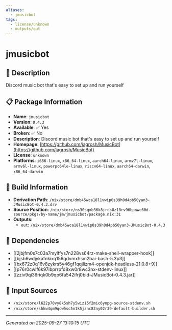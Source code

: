 ```yaml
---
aliases:
  - jmusicbot
tags:
  - license/unknown
  - outputs/out
---
```


# jmusicbot

## 📝 Description

Discord music bot that's easy to set up and run yourself

## 📋 Package Information

- **Name**: `jmusicbot`
- **Version**: `0.4.3`
- **Available**: ✅ Yes
- **Broken**: ✅ No
- **Description**: Discord music bot that's easy to set up and run yourself
- **Homepage**: [https://github.com/jagrosh/MusicBot](https://github.com/jagrosh/MusicBot)
- **License**: `unknown`
- **Platforms**: `i686-linux`, `x86_64-linux`, `aarch64-linux`, `armv7l-linux`, `armv6l-linux`, `powerpc64le-linux`, `riscv64-linux`, `aarch64-darwin`, `x86_64-darwin`

## 🔧 Build Information

- **Derivation Path**: `/nix/store/dmb45wca18l1vwip0s39h0d4pb50yan3-JMusicBot-0.4.3.drv`
- **Source Position**: `/nix/store/ns30sqxb36k8jrds8z18rv96bpnwc60d-source/pkgs/by-name/jm/jmusicbot/package.nix:31`
- **Outputs**:
  - `out`:  `/nix/store/dmb45wca18l1vwip0s39h0d4pb50yan3-JMusicBot-0.4.3`

## 🔗 Dependencies

- [[2jbjfm0s7c03a7mylffys7n228vs64rz-make-shell-wrapper-hook]]
- [[bjsb6wdjykafnkixq156qdvmxhsm2bai-bash-5.3p3]]
- [[bx672z0q16v8zykrs5y46gf1qqjlizm4-openjdk-headless-21.0.8+9]]
- [[p76r0cwlf6k97ibprrpfd8xw0r8wc3nx-stdenv-linux]]
- [[zziv9qi36riqk0b9qp6fa542ifrj0bid-JMusicBot-0.4.3.jar]]

## 📁 Input Sources

- `/nix/store/l622p70vy8k5sh7y5wizi5f2mic6ynpg-source-stdenv.sh`
- `/nix/store/shkw4qm9qcw5sc5n1k5jznc83ny02r39-default-builder.sh`

---
*Generated on 2025-09-27 13:10:15 UTC*
